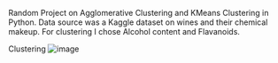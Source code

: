 Random Project on Agglomerative Clustering and KMeans Clustering in Python. Data source was a Kaggle dataset on wines and their chemical makeup. For clustering I chose Alcohol content and Flavanoids.

Clustering
![image](https://github.com/williamreid2020/wineclustering/assets/47949821/2e9705a0-7899-4720-b41a-cd5c795589ba)
